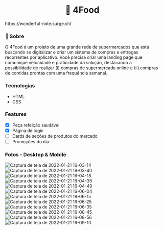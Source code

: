 <h1 align="center">&#129367 4Food</h1>
https://wonderful-note.surge.sh/

   ### 📄 Sobre

O 4Food é um projeto de uma grande rede de supermercados que está buscando se digitalizar e criar um sistema de compras e entregas recorrentes por aplicativo. Você precisa criar uma landing page que comunique velocidade e praticidade da solução, destacando a possibilidade de realizar (i) compras de supermercado online e (ii) compras de comidas prontas com uma frequência semanal.

   ### Tecnologias
   - HTML
   - CSS

  ### Features
  
  - [x] Peça refeição saudável
  - [x] Página de login
  - [ ] Cards de seções de produtos do mercado
  - [ ] Promoções do dia

  ### Fotos - Desktop & Mobile
   

![Captura de tela de 2022-01-21 16-03-14](https://user-images.githubusercontent.com/56762847/150585413-eec85ae7-3b36-47de-8e4f-c9002ea41ee5.png)
![Captura de tela de 2022-01-21 16-03-40](https://user-images.githubusercontent.com/56762847/150585418-d1ac3ceb-7354-4fef-9837-c4377efbc3aa.png)
![Captura de tela de 2022-01-21 16-04-18](https://user-images.githubusercontent.com/56762847/150585421-097c29ee-f3a4-427e-be13-965f7ea5aec7.png)
![Captura de tela de 2022-01-21 16-04-38](https://user-images.githubusercontent.com/56762847/150585424-0005a115-d4ab-4c43-8873-972bc05453e9.png)
![Captura de tela de 2022-01-21 16-04-49](https://user-images.githubusercontent.com/56762847/150585426-b4e80c24-7cc0-400f-9da8-b7afd9d84acf.png)
![Captura de tela de 2022-01-21 16-06-04](https://user-images.githubusercontent.com/56762847/150585730-a5afe50a-9d02-4194-bc69-a48125b610b1.png)
![Captura de tela de 2022-01-21 16-06-15](https://user-images.githubusercontent.com/56762847/150585734-8a9424a6-6d16-4ab9-b888-bec2cd008f58.png)
![Captura de tela de 2022-01-21 16-06-25](https://user-images.githubusercontent.com/56762847/150585738-40664b68-4adc-47bb-8d70-6fb8f146e48f.png)
![Captura de tela de 2022-01-21 16-06-35](https://user-images.githubusercontent.com/56762847/150585742-bcace8d6-30fd-433d-a23d-96ebdc0dc9b5.png)
![Captura de tela de 2022-01-21 16-08-45](https://user-images.githubusercontent.com/56762847/150586010-c4bb97ad-98cf-4fb2-a0ad-bde5a890367e.png)
![Captura de tela de 2022-01-21 16-08-56](https://user-images.githubusercontent.com/56762847/150586017-6611e1af-a99e-4c96-9eed-96609e7d5a54.png)
![Captura de tela de 2022-01-21 16-09-10](https://user-images.githubusercontent.com/56762847/150586019-d62977ac-7a38-489a-b8ea-d21dfac9406d.png)
